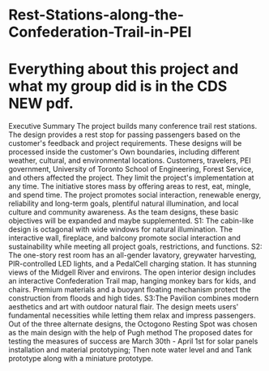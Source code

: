 # Rest-Stations-along-the-Confederation-Trail-in-PEI
# Everything about this project and what my group did is in the CDS NEW pdf.

Executive Summary
The project builds many conference trail rest stations. The design provides a rest stop for passing
passengers based on the customer's feedback and project requirements. These designs will be
processed inside the customer's Own boundaries, including different weather, cultural, and
environmental locations. Customers, travelers, PEI government, University of Toronto School of
Engineering, Forest Service, and others affected the project. They limit the project's
implementation at any time.
The initiative stores mass by offering areas to rest, eat, mingle, and spend time. The project
promotes social interaction, renewable energy, reliability and long-term goals, plentiful natural
illumination, and local culture and community awareness. As the team designs, these basic
objectives will be expanded and maybe supplemented.
S1: The cabin-like design is octagonal with wide windows for natural illumination. The
interactive wall, fireplace, and balcony promote social interaction and sustainability while
meeting all project goals, restrictions, and functions.
S2: The one-story rest room has an all-gender lavatory, greywater harvesting, PIR-controlled
LED lights, and a PedalCell charging station. It has stunning views of the Midgell River and
environs. The open interior design includes an interactive Confederation Trail map, hanging
monkey bars for kids, and chairs. Premium materials and a buoyant floating mechanism protect
the construction from floods and high tides.
S3:The Pavilion combines modern aesthetics and art with outdoor natural flair. The design meets
users' fundamental necessities while letting them relax and impress passengers.
Out of the three alternate designs, the Octogono Resting Spot was chosen as the main design
with the help of Pugh method
The proposed dates for testing the measures of success are March 30th - April 1st for solar
panels installation and material prototyping; Then note water level and and Tank prototype along
with a miniature prototype.
